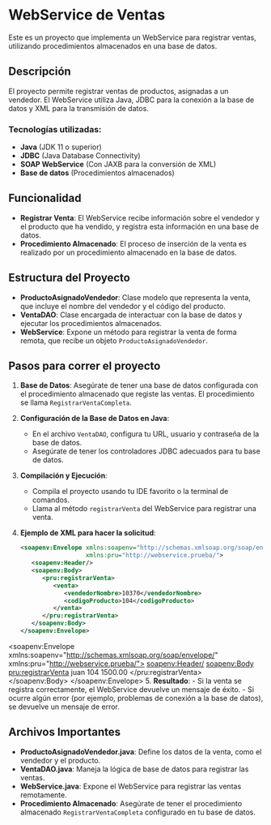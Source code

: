# WebService de Ventas

Este es un proyecto que implementa un WebService para registrar ventas, utilizando procedimientos almacenados en una base de datos.

## Descripción

El proyecto permite registrar ventas de productos, asignadas a un vendedor. El WebService utiliza Java, JDBC para la conexión a la base de datos y XML para la transmisión de datos.

### Tecnologías utilizadas:
- **Java** (JDK 11 o superior)
- **JDBC** (Java Database Connectivity)
- **SOAP WebService** (Con JAXB para la conversión de XML)
- **Base de datos** (Procedimientos almacenados)

## Funcionalidad

- **Registrar Venta**: El WebService recibe información sobre el vendedor y el producto que ha vendido, y registra esta información en una base de datos.
- **Procedimiento Almacenado**: El proceso de inserción de la venta es realizado por un procedimiento almacenado en la base de datos.

## Estructura del Proyecto

- **ProductoAsignadoVendedor**: Clase modelo que representa la venta, que incluye el nombre del vendedor y el código del producto.
- **VentaDAO**: Clase encargada de interactuar con la base de datos y ejecutar los procedimientos almacenados.
- **WebService**: Expone un método para registrar la venta de forma remota, que recibe un objeto `ProductoAsignadoVendedor`.
  
## Pasos para correr el proyecto

1. **Base de Datos**: Asegúrate de tener una base de datos configurada con el procedimiento almacenado que registe las ventas. El procedimiento se llama `RegistrarVentaCompleta`.

2. **Configuración de la Base de Datos en Java**:
    - En el archivo `VentaDAO`, configura tu URL, usuario y contraseña de la base de datos.
    - Asegúrate de tener los controladores JDBC adecuados para tu base de datos.

3. **Compilación y Ejecución**:
    - Compila el proyecto usando tu IDE favorito o la terminal de comandos.
    - Llama al método `registrarVenta` del WebService para registrar una venta.

4. **Ejemplo de XML para hacer la solicitud**:
    ```xml
    <soapenv:Envelope xmlns:soapenv="http://schemas.xmlsoap.org/soap/envelope/"
                      xmlns:pru="http://webservice.prueba/">
       <soapenv:Header/>
       <soapenv:Body>
          <pru:registrarVenta>
             <venta>
                <vendedorNombre>10370</vendedorNombre>
                <codigoProducto>104</codigoProducto>
             </venta>
          </pru:registrarVenta>
       </soapenv:Body>
    </soapenv:Envelope>
    ```
<soapenv:Envelope xmlns:soapenv="http://schemas.xmlsoap.org/soap/envelope/"
                  xmlns:pru="http://webservice.prueba/">
   <soapenv:Header/>
   <soapenv:Body>
      <pru:registrarVenta>
         <venta>
            <vendedorNombre>juan</vendedorNombre>
            <codigoProducto>104</codigoProducto>
            <montoVendido>1500.00</montoVendido>
         </venta>
      </pru:registrarVenta>
   </soapenv:Body>
</soapenv:Envelope>
5. **Resultado**:
    - Si la venta se registra correctamente, el WebService devuelve un mensaje de éxito.
    - Si ocurre algún error (por ejemplo, problemas de conexión a la base de datos), se devuelve un mensaje de error.

## Archivos Importantes

- **ProductoAsignadoVendedor.java**: Define los datos de la venta, como el vendedor y el producto.
- **VentaDAO.java**: Maneja la lógica de base de datos para registrar las ventas.
- **WebService.java**: Expone el WebService para registrar las ventas remotamente.
- **Procedimiento Almacenado**: Asegúrate de tener el procedimiento almacenado `RegistrarVentaCompleta` configurado en tu base de datos.
